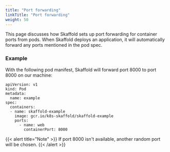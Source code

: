 ```yaml
---
title: "Port forwarding"
linkTitle: "Port forwarding"
weight: 50
---
```


This page discusses how Skaffold sets up port forwarding for container ports from pods. When Skaffold deploys an application, it will automatically forward any ports mentioned in the pod spec.

### Example

With the following pod manifest, Skaffold will forward port 8000 to port 8000 on our machine:

```
apiVersion: v1
kind: Pod
metadata:
  name: example
spec:
  containers:
  - name: skaffold-example
    image: gcr.io/k8s-skaffold/skaffold-example
    ports:
      - name: web
        containerPort: 8000
```

{{< alert title="Note" >}}
If port 8000 isn't available, another random port will be chosen.
{{< /alert >}}
